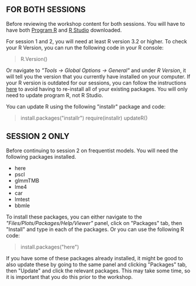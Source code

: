 
## FOR BOTH SESSIONS

Before reviewing the workshop content for both sessions. You will have to have both [Program R](
https://cloud.r-project.org/) and [R Studio](https://rstudio.com/products/rstudio/) downloaded. 


For session 1 and 2, you will need at least R version 3.2 or higher. To check your R Version, you can run the following code in your R console: 

> R.Version()

Or navigate to *"Tools -> Global Options -> General"* and under *R Version*, it will tell you the version that you currently have installed on your computer. If your R version is outdated for our sessions, you can follow the instructions [here](https://www.r-bloggers.com/2017/05/upgrade-r-without-losing-your-packages/) to avoid having to re-install all of your existing packages. You will only need to update program R, not R Studio. 

You can update R using the following "installr" package and code:
> install.packages("installr")
> require(installr)
> updateR()



## SESSION 2 ONLY 

Before continuing to session 2 on frequentist models. You will need the following packages installed. 
* here
* pscl
* glmmTMB
* lme4
* car
* lmtest
* bbmle

To install these packages, you can either navigate to the *"Files/Plots/Packages/Help/Viewer"* panel, click on "Packages" tab, then "Install" and type in each of the packages. Or you can use the following R code:  

> install.packages("here")

If you have some of these packages already installed, it might be good to also update these by going to the same panel and clicking "Packages" tab, then "Update" and click the relevant packages. This may take some time, so it is important that you do this prior to the workshop.  
